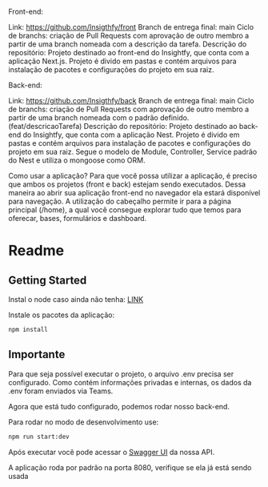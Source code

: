Front-end:

Link: https://github.com/Insigthfy/front
Branch de entrega final: main
Ciclo de branchs: criação de Pull Requests com aprovação de outro membro a partir de uma branch nomeada com a descrição da tarefa.
Descrição do repositório: Projeto destinado ao front-end do Insightfy, que conta com a aplicação Next.js. Projeto é divido em pastas e contém arquivos para instalação de pacotes e configurações do projeto em sua raiz.

Back-end:

Link: https://github.com/Insigthfy/back
Branch de entrega final: main
Ciclo de branchs: criação de Pull Requests com aprovação de outro membro a partir de uma branch nomeada com o padrão definido. (feat/descricaoTarefa)
Descrição do repositório: Projeto destinado ao back-end do Insightfy, que conta com a aplicação Nest. Projeto é divido em pastas e contém arquivos para instalação de pacotes e configurações do projeto em sua raiz. Segue o modelo de Module, Controller, Service padrão do Nest e utiliza o mongoose como ORM.


Como usar a aplicação?
Para que você possa utilizar a aplicação, é preciso que ambos os projetos (front e back) estejam sendo executados. Dessa maneira ao abrir sua aplicação front-end no navegador ela estará disponível para navegação. A utilização do cabeçalho permite ir para a página principal (/home), a qual você consegue explorar tudo que temos para oferecar, bases, formulários e dashboard.

# Readme

## Getting Started

Instal o node caso ainda não tenha: 
[LINK](https://nodejs.org/en/download/package-manager)

Instale os pacotes da aplicação:

```bash
npm install
```

## Importante

Para que seja possível executar o projeto, o arquivo .env precisa ser configurado. Como contém informações privadas e internas, os dados da .env foram enviados via Teams.

Agora que está tudo configurado, podemos rodar nosso back-end.

Para rodar no modo de desenvolvimento use:

```bash
npm run start:dev
```

Após executar você pode acessar o [Swagger UI](http://localhost:8080/) da nossa API.

A aplicação roda por padrão na porta 8080, verifique se ela já está sendo usada
